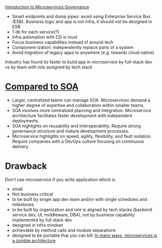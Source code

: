 [Introduction to Microservices Governance](https://medium.com/microservices-learning/introduction-to-microservices-governance-part-i-53f407d7ec62)
- Smart endpoints and dump pipes: avoid using Enterprise Service Bus (ESB). Business logic and app is not infra, it should not be designed in ESB
- 1 db for each service(?)
- Infra automation with CD is must
- Focus business capabilities instead of around tech
- Component-ization: independently replace parts of a system
- Avoid migration of legacy apps to anywhere (e.g. towards cloud native)

Industry has found its faster to build app in microservice by full-stack dev vs by team with role assigned by tech stack



# [Compared to SOA](https://www.atlassian.com/microservices/microservices-architecture/soa-vs-microservices)
- Larger, centralized teams can manage SOA. Microservices demand a higher degree of expertise and collaboration within smaller teams.
- SOA involves more centralized planning and integration. Microservice architecture facilitates faster development with independent deployments.
- SOA highlights on reusability and interoperability. Require strong governance structure and mature development processes.
- Microservice highlights on speed, agility, flexibility, and fault isolation. Require companies with a DevOps culture focusing on continuous delivery.

# Drawback
Don't use microservice if you write application which is
- small
- Not business critical
- to be built by single app dev team and/or with single schedules and milestones
- to be built by organization and role is aligned by tech stacks (backend service dev, UI, middleware, DBA), not by business capability implemented by full stack dev
- designed in infra mindset
- achievable by method calls and module separations
- designed to be portable that you can kill: [In many ways, microservices is a zombie architecture](https://world.hey.com/dhh/even-amazon-can-t-make-sense-of-serverless-or-microservices-59625580?mkt_tok=OTE1LU5GRC0xMjgAAAGWC6FChKLDQ-AIxIaMIkfz__FvUGW5iGhUM8pjzENWOJ0rAS3-m_MJuNt4KkInDGLOL6ngvyM0pzxcLE24XaNHIUt2U0NhQJyXS-3pI-WcOg8JXjY)
 

